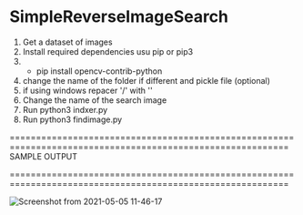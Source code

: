 # SimpleReverseImageSearch

1. Get a dataset of images 
2. Install required dependencies usu pip or pip3
3.  - pip install opencv-contrib-python
6. change the name of the folder if different and pickle file (optional)
7. if using windows repacer '/' with '\' 
8. Change the name of the search image 
9. Run python3 indxer.py 
10. Run python3 findimage.py 

===========================================================================================================
SAMPLE OUTPUT

===========================================================================================================

![Screenshot from 2021-05-05 11-46-17](https://user-images.githubusercontent.com/30688325/117103393-e9da5900-ad97-11eb-845e-2980c9de0953.png)

